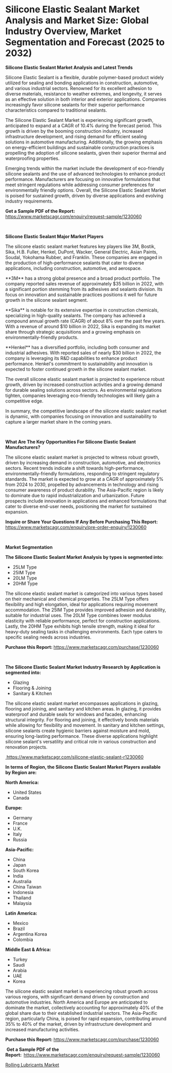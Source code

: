 <p><h1>Silicone Elastic Sealant Market Analysis and Market Size: Global Industry Overview, Market Segmentation and Forecast (2025 to 2032)</h1></p><p><strong>Silicone Elastic Sealant Market Analysis and Latest Trends</strong></p>
<p><p>Silicone Elastic Sealant is a flexible, durable polymer-based product widely utilized for sealing and bonding applications in construction, automotive, and various industrial sectors. Renowned for its excellent adhesion to diverse materials, resistance to weather extremes, and longevity, it serves as an effective solution in both interior and exterior applications. Companies increasingly favor silicone sealants for their superior performance characteristics compared to traditional sealants.</p><p>The Silicone Elastic Sealant Market is experiencing significant growth, anticipated to expand at a CAGR of 10.4% during the forecast period. This growth is driven by the booming construction industry, increased infrastructure development, and rising demand for efficient sealing solutions in automotive manufacturing. Additionally, the growing emphasis on energy-efficient buildings and sustainable construction practices is propelling the adoption of silicone sealants, given their superior thermal and waterproofing properties. </p><p>Emerging trends within the market include the development of eco-friendly silicone sealants and the use of advanced technologies to enhance product performance. Manufacturers are focusing on innovative formulations that meet stringent regulations while addressing consumer preferences for environmentally friendly options. Overall, the Silicone Elastic Sealant Market is poised for sustained growth, driven by diverse applications and evolving industry requirements.</p></p>
<p><strong>Get a Sample PDF of the Report:&nbsp;</strong> <a href="https://www.marketscagr.com/enquiry/request-sample/1230060?utm_campaign=3135&utm_medium=2&utm_source=Github&utm_content=ia&utm_term=03042025&utm_id=silicone-elastic-sealant">https://www.marketscagr.com/enquiry/request-sample/1230060</a></p>
<p>&nbsp;</p>
<p><strong>Silicone Elastic Sealant Major Market Players</strong></p>
<p><p>The silicone elastic sealant market features key players like 3M, Bostik, Sika, H.B. Fuller, Henkel, DuPont, Wacker, General Electric, Asian Paints, Soudal, Yokohama Rubber, and Franklin. These companies are engaged in the production of high-performance sealants that cater to diverse applications, including construction, automotive, and aerospace.</p><p>**3M** has a strong global presence and a broad product portfolio. The company reported sales revenue of approximately $35 billion in 2022, with a significant portion stemming from its adhesives and sealants division. Its focus on innovation and sustainable practices positions it well for future growth in the silicone sealant segment.</p><p>**Sika** is notable for its extensive expertise in construction chemicals, specializing in high-quality sealants. The company has achieved a compound annual growth rate (CAGR) of about 8% over the past few years. With a revenue of around $10 billion in 2022, Sika is expanding its market share through strategic acquisitions and a growing emphasis on environmentally-friendly products.</p><p>**Henkel** has a diversified portfolio, including both consumer and industrial adhesives. With reported sales of nearly $30 billion in 2022, the company is leveraging its R&D capabilities to enhance product performance. Henkel's commitment to sustainability and innovation is expected to foster continued growth in the silicone sealant market.</p><p>The overall silicone elastic sealant market is projected to experience robust growth, driven by increased construction activities and a growing demand for durable sealing solutions across sectors. As environmental regulations tighten, companies leveraging eco-friendly technologies will likely gain a competitive edge. </p><p>In summary, the competitive landscape of the silicone elastic sealant market is dynamic, with companies focusing on innovation and sustainability to capture a larger market share in the coming years.</p></p>
<p>&nbsp;</p>
<p><strong>What Are The Key Opportunities For Silicone Elastic Sealant Manufacturers?</strong></p>
<p><p>The silicone elastic sealant market is projected to witness robust growth, driven by increasing demand in construction, automotive, and electronics sectors. Recent trends indicate a shift towards high-performance, environmentally-friendly formulations, responding to stringent regulatory standards. The market is expected to grow at a CAGR of approximately 5% from 2024 to 2030, propelled by advancements in technology and rising consumer awareness of product durability. The Asia-Pacific region is likely to dominate due to rapid industrialization and urbanization. Future prospects include innovation in applications and enhanced formulations that cater to diverse end-user needs, positioning the market for sustained expansion.</p></p>
<p><strong>Inquire or Share Your Questions If Any Before Purchasing This Report:</strong> <a href="https://www.marketscagr.com/enquiry/pre-order-enquiry/1230060?utm_campaign=3135&utm_medium=2&utm_source=Github&utm_content=ia&utm_term=03042025&utm_id=silicone-elastic-sealant">https://www.marketscagr.com/enquiry/pre-order-enquiry/1230060</a></p>
<p>&nbsp;</p>
<p><strong>Market Segmentation</strong></p>
<p><strong>The Silicone Elastic Sealant Market Analysis by types is segmented into:</strong></p>
<p><ul><li>25LM Type</li><li>25IM Type</li><li>20LM Type</li><li>20HM Type</li></ul></p>
<p><p>The silicone elastic sealant market is categorized into various types based on their mechanical and chemical properties. The 25LM Type offers flexibility and high elongation, ideal for applications requiring movement accommodation. The 25IM Type provides improved adhesion and durability, suitable for industrial uses. The 20LM Type combines lower modulus elasticity with reliable performance, perfect for construction applications. Lastly, the 20HM Type exhibits high tensile strength, making it ideal for heavy-duty sealing tasks in challenging environments. Each type caters to specific sealing needs across industries.</p></p>
<p><strong>Purchase this Report:&nbsp;</strong><a href="https://www.marketscagr.com/purchase/1230060?utm_campaign=3135&utm_medium=2&utm_source=Github&utm_content=ia&utm_term=03042025&utm_id=silicone-elastic-sealant">https://www.marketscagr.com/purchase/1230060</a></p>
<p>&nbsp;</p>
<p><strong>The Silicone Elastic Sealant Market Industry Research by Application is segmented into:</strong></p>
<p><ul><li>Glazing</li><li>Flooring & Joining</li><li>Sanitary & Kitchen</li></ul></p>
<p><p>The silicone elastic sealant market encompasses applications in glazing, flooring and joining, and sanitary and kitchen areas. In glazing, it provides waterproof and durable seals for windows and facades, enhancing structural integrity. For flooring and joining, it effectively bonds materials while allowing for flexibility and movement. In sanitary and kitchen settings, silicone sealants create hygienic barriers against moisture and mold, ensuring long-lasting performance. These diverse applications highlight silicone sealant's versatility and critical role in various construction and renovation projects.</p></p>
<p><a href="https://www.marketscagr.com/silicone-elastic-sealant-r1230060?utm_campaign=3135&utm_medium=2&utm_source=Github&utm_content=ia&utm_term=03042025&utm_id=silicone-elastic-sealant">&nbsp;https://www.marketscagr.com/silicone-elastic-sealant-r1230060</a></p>
<p><strong>In terms of Region, the Silicone Elastic Sealant Market Players available by Region are:</strong></p>
<p>
    <p> <strong> North America: </strong>
        <ul>
            <li>United States</li>
            <li>Canada</li>
        </ul>
        </p> 
    <p> <strong> Europe: </strong>
        <ul>
            <li>Germany</li>
            <li>France</li>
            <li>U.K.</li>
            <li>Italy</li>
            <li>Russia</li>
        </ul>
        </p> 
    <p> <strong> Asia-Pacific: </strong>
        <ul>
            <li>China</li>
            <li>Japan</li>
            <li>South Korea</li>
            <li>India</li>
            <li>Australia</li>
            <li>China Taiwan</li>
            <li>Indonesia</li>
            <li>Thailand</li>
            <li>Malaysia</li>
        </ul>
        </p> 
    <p> <strong> Latin America: </strong>
        <ul>
            <li>Mexico</li>
            <li>Brazil</li>
            <li>Argentina Korea</li>
            <li>Colombia</li>
        </ul>
        </p> 
    <p> <strong> Middle East & Africa: </strong>
        <ul>
            <li>Turkey</li>
            <li>Saudi</li>
            <li>Arabia</li>
            <li>UAE</li>
            <li>Korea</li>
        </ul>
    </p>
    </p>
<p><p>The silicone elastic sealant market is experiencing robust growth across various regions, with significant demand driven by construction and automotive industries. North America and Europe are anticipated to dominate the market, collectively accounting for approximately 40% of the global share due to their established industrial sectors. The Asia-Pacific region, particularly China, is poised for rapid expansion, contributing around 35% to 40% of the market, driven by infrastructure development and increased manufacturing activities.</p></p>
<p><strong>Purchase this Report: </strong><a href="https://www.marketscagr.com/purchase/1230060?utm_campaign=3135&utm_medium=2&utm_source=Github&utm_content=ia&utm_term=03042025&utm_id=silicone-elastic-sealant">https://www.marketscagr.com/purchase/1230060</a></p>
<p>&nbsp;<strong>Get a Sample PDF of the Report:&nbsp;&nbsp;</strong><a href="https://www.marketscagr.com/enquiry/request-sample/1230060?utm_campaign=3135&utm_medium=2&utm_source=Github&utm_content=ia&utm_term=03042025&utm_id=silicone-elastic-sealant">https://www.marketscagr.com/enquiry/request-sample/1230060</a></p>
<p><strong></strong></p>
<p><p><a href="https://github.com/awalinfucci/Market-Research-Report-List-1/blob/main/rolling-lubricants-market.md?utm_campaign=3135&utm_medium=2&utm_source=Github&utm_content=ia&utm_term=03042025&utm_id=silicone-elastic-sealant">Rolling Lubricants Market</a></p></p>